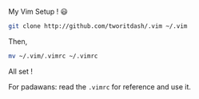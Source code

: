 My Vim Setup ! :smiley: 
```bash
git clone http://github.com/tworitdash/.vim ~/.vim
```
Then,
```bash
mv ~/.vim/.vimrc ~/.vimrc
```
All set ! 

For padawans: read the `.vimrc` for reference and use it. 
